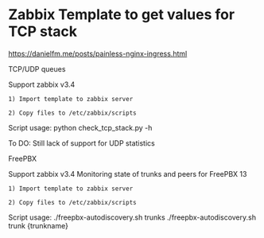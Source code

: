 # Zabbix Template to get values for TCP stack
https://danielfm.me/posts/painless-nginx-ingress.html

TCP/UDP queues

Support zabbix v3.4

    1) Import template to zabbix server

    2) Copy files to /etc/zabbix/scripts

Script usage:
    python check_tcp_stack.py -h


To DO:
    Still lack of support for UDP statistics


FreePBX

Support zabbix v3.4
Monitoring state of trunks and peers for FreePBX 13


    1) Import template to zabbix server

    2) Copy files to /etc/zabbix/scripts

Script usage:
    ./freepbx-autodiscovery.sh trunks
     ./freepbx-autodiscovery.sh trunk {trunkname}
